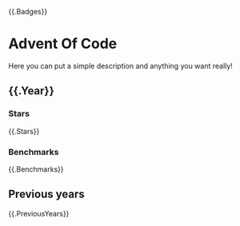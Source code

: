 {{.Badges}}

# Advent Of Code

Here you can put a simple description and anything you want really!

## {{.Year}}

### Stars

{{.Stars}}

### Benchmarks

{{.Benchmarks}}


## Previous years

{{.PreviousYears}}